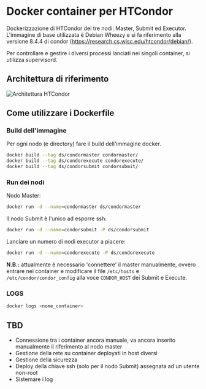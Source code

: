 # Docker container per HTCondor 

Dockerizzazione di HTCondor dei tre nodi: Master, Submit ed Executor.
L'immagine di base utilizzata è Debian Wheezy e si fa riferimento alla versione 8.4.4 di condor (https://research.cs.wisc.edu/htcondor/debian/).

Per controllare e gestire i diversi processi lanciati nei singoli container, si utilizza supervisord.

## Architettura di riferimento

![Architettura HTCondor](architecture.png)

## Come utilizzare i Dockerfile

### Build dell'immagine 

Per ogni nodo (e directory) fare il build dell'immagine docker.

```bash
docker build --tag ds/condormaster condormaster/
docker build --tag ds/condorexecute condorexecute/
docker build --tag ds/condorsubmit condorsubmit/
```

### Run dei nodi
Nodo Master:

```bash 
docker run -d --name=condormaster ds/condormaster
```

Il nodo Submit è l'unico ad esporre ssh:

```bash 
docker run -d --name=condorsubmit -P ds/condorsubmit
```

Lanciare un numero di nodi executor a piacere:

```bash 
docker run -d --name=condorexecute -P ds/condorexecute
```

**N.B.:** attualmente è necessario 'connettere' il master manualmente, ovvero entrare nei container e modificare il file `/etc/hosts` e `/etc/condor/condor_config` alla voce `CONDOR_HOST` dei Submit e Execute.

### LOGS
```bash
docker logs <nome_container>
```


## TBD

* Connessione tra i container ancora manuale, va ancora inserito manualmente il riferimento al nodo master
* Gestione della rete su container deployati in host diversi
* Gestione della sicurezza
* Deploy della chiave ssh (solo per il nodo Submit) assegnata ad un utente non-root
* Sistemare i log